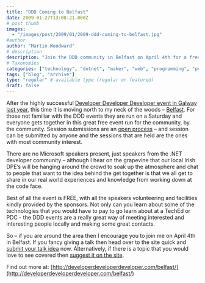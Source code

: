 ```yaml
---
title: "DDD Coming to Belfast"
date: 2009-01-27T13:08:21.000Z
# post thumb
images:
  - "/images/post/2009/01/2009-ddd-coming-to-belfast.jpg"
#author
author: "Martin Woodward"
# description
description: "Join the DDD community in Belfast on April 4th for a free, collaborative event celebrating .NET development and knowledge sharing."
# Taxonomies
categories: ["technology", "dotnet", "maker", "web", "programming", "personal"]
tags: ["blog", "archive"]
type: "regular" # available type (regular or featured)
draft: false
---
```

[](http://developerdeveloperdeveloper.com/belfast/) After the highly successful [Developer Developer Developer event in Galway last year](http://www.woodwardweb.com/dotnet/ddd_is_coming_t.html), this time it is moving north to my neck of the woods – [Belfast](http://developerdeveloperdeveloper.com/belfast/). For those not familiar with the DDD events they are run on a Saturday and everyone gets together in this great free event run for the community, by the community.  Session submissions are an [open process](http://developerdeveloperdeveloper.com/belfast/Speaker/AddSession.aspx) – and session can be submitted by anyone and the sessions that are held are the ones with most community interest.  

There are no Microsoft speakers present, just speakers from the .NET developer community – although I hear on the grapevine that our local Irish DPE’s will be hanging around the crowd to soak up the atmosphere and chat to people that want to the idea behind the get together is that we all get to share in our real world experiences and knowledge from working down at the code face.  

Best of all the event is FREE, with all the speakers volunteering and facilities kindly provided by the sponsors.  Not only can you learn about some of the technologies that you would have to pay to go learn about at a TechEd or PDC - the DDD events are a really great way of meeting interested and interesting people locally and making some great contacts.  

So – if you are around the area then I encourage you to join me on April 4th in Belfast.  If you fancy giving a talk then head over to the site quick and [submit your talk idea](http://developerdeveloperdeveloper.com/belfast/Speaker/AddSession.aspx) now.  Alternatively, if there is a topic that you would love to see covered then [suggest it on the site](http://developerdeveloperdeveloper.com/belfast/Users/RequestASession.aspx).  

Find out more at: [http://developerdeveloperdeveloper.com/belfast/](http://developerdeveloperdeveloper.com/belfast/)